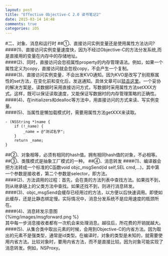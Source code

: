 ```yaml
---
layout: post
title: "Effective Objective-C 2.0 读书笔记2"
date: 2015-03-14 14:48
comments: true
categories: iOS
---
```

#二、对象、消息和运行时
##①、直接访问实例变量还是使用属性方法访问?<br>
####(1)、直接访问实例变量速度快，因为不经过Objective-C的方法分发系统,而是直接用的变量在内存中的存储地址。<br> 
####(2)、同时，直接访问会忽视属性property的内存管理语法。例如，如果一个属性定义为copy，直接访问就会忽视copy，不会产生一个复制。<br>
####(3)、直接访问实例变量，不会出发KVO通知。因为KVO是改写了别观察属性的set方法，在变化前和变化后，发送通知。具体文章可以[猛击这里](http://tech.glowing.com/cn/implement-kvo/)。一个妥协的解决方案是，读数据时采用直接访问方式，写数据时采用属性方法setXXX方式。这样，既可以保证读取速度，又能保证写数据时的内存管理策略的正确性。<br>
####(4)、在initializers和dealloc等方法中，用直接访问的方式来读、写实例变量。<br>
####(5)、当属性是懒加载模式时，需要用属性方法getXXX来读取。
```objc
- (NSString *)name {
	if (!_name) {
		_name = @"测试名字";
	}
	return _name;
}

```
##②、对象相等，必须有相同的hash值。拥有相同hash值的对象，不必相等。
##③、类簇模式是抽象工厂模式的一种。
##④、消息转发
####(1)、编译器会把方法转成一个标准的C函数void objc_msgSend(id self,SEL cmd,...)，其中第一个参数是接收者，第二个参数是selector，即方法。<br>
####(2)、方法调用的过程：首先，会在类的方法列表中查找方法。如果找不到，则从继承链上的父类方法中查找。如果还找不到，则进行消息转发。<br>
####(3)、objc_msgSend会缓存已经用过的方法，以方便以后快速调用。即使如此缓存，还是比静态绑定慢。实际情况中，消息分发系统不是应用速度的瓶颈所在。<br>
####(4)、消息转发示意图<br>
{%img/images/msgforward.png %}<br>
其中每一步消息接收者都有一次机会来处理消息。越往后，所花费的开销就越大。<br>
####(5)、从集合类中取出元素的时候，会用到Objective-C的内省方法。因为取出的元素不是强类型，通常是id类型。在编译时，对象的类型是未知的，就需要使用内省方法。比较对象时，要用内省方法，而不是直接比较。因为对象可能实现了消息转发。例如，NSProxy。



